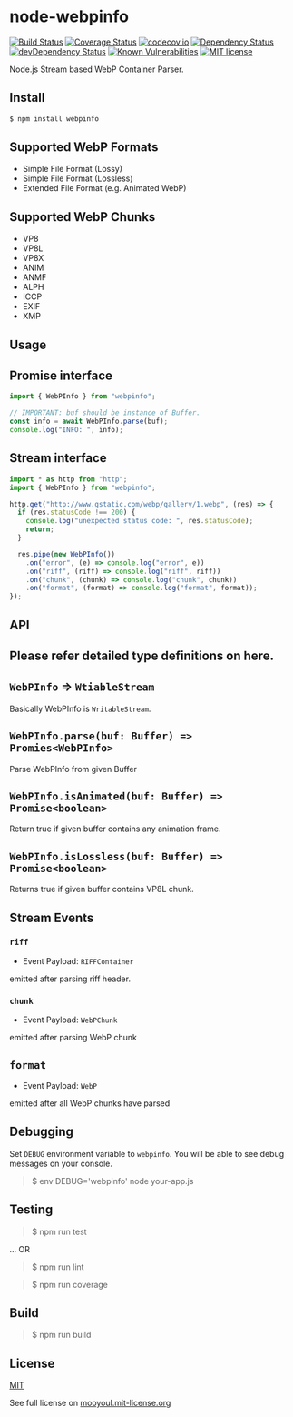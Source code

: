 # node-webpinfo

[![Build Status](https://travis-ci.org/mooyoul/node-webpinfo.svg?branch=master)](https://travis-ci.org/mooyoul/node-kiturami)
[![Coverage Status](https://coveralls.io/repos/github/mooyoul/node-webpinfo/badge.svg?branch=master)](https://coveralls.io/github/mooyoul/node-kiturami?branch=master)
[![codecov.io](https://codecov.io/github/mooyoul/node-webpinfo/coverage.svg?branch=master)](https://codecov.io/github/mooyoul/node-kiturami?branch=master)
[![Dependency Status](https://david-dm.org/mooyoul/node-webpinfo.svg)](https://david-dm.org/mooyoul/node-kiturami)
[![devDependency Status](https://david-dm.org/mooyoul/node-webpinfo/dev-status.svg)](https://david-dm.org/mooyoul/node-kiturami#info=devDependencies)
[![Known Vulnerabilities](https://snyk.io/test/github/mooyoul/node-webpinfo/badge.svg)](https://snyk.io/test/github/mooyoul/node-kiturami)
[![MIT license](http://img.shields.io/badge/license-MIT-blue.svg)](http://mooyoul.mit-license.org/)

Node.js Stream based WebP Container Parser.


## Install

```bash
$ npm install webpinfo
```
 
 
## Supported WebP Formats

- Simple File Format (Lossy)
- Simple File Format (Lossless)
- Extended File Format (e.g. Animated WebP)

## Supported WebP Chunks

- VP8
- VP8L
- VP8X
- ANIM
- ANMF
- ALPH
- ICCP
- EXIF
- XMP
    
 
## Usage

## Promise interface

```typescript
import { WebPInfo } from "webpinfo";

// IMPORTANT: buf should be instance of Buffer.
const info = await WebPInfo.parse(buf);
console.log("INFO: ", info);
```

## Stream interface

```typescript
import * as http from "http";
import { WebPInfo } from "webpinfo";

http.get("http://www.gstatic.com/webp/gallery/1.webp", (res) => {
  if (res.statusCode !== 200) {
    console.log("unexpected status code: ", res.statusCode);
    return;
  }

  res.pipe(new WebPInfo())
    .on("error", (e) => console.log("error", e))
    .on("riff", (riff) => console.log("riff", riff))
    .on("chunk", (chunk) => console.log("chunk", chunk))
    .on("format", (format) => console.log("format", format));
});
```

## API

## Please refer detailed type definitions on here.

## `WebPInfo` => `WtiableStream`

Basically WebPInfo is `WritableStream`.


## `WebPInfo.parse(buf: Buffer) => Promies<WebPInfo>`
 
Parse WebPInfo from given Buffer


## `WebPInfo.isAnimated(buf: Buffer) => Promise<boolean>`

Return true if given buffer contains any animation frame.

## `WebPInfo.isLossless(buf: Buffer) => Promise<boolean>`

Returns true if given buffer contains VP8L chunk.


## Stream Events

### `riff`

- Event Payload: `RIFFContainer`

emitted after parsing riff header.


### `chunk`

- Event Payload: `WebPChunk`

emitted after parsing WebP chunk

## `format`

- Event Payload: `WebP`

emitted after all WebP chunks have parsed


## Debugging

Set `DEBUG` environment variable to `webpinfo`.
You will be able to see debug messages on your console.

> $ env DEBUG='webpinfo' node your-app.js
 

## Testing

> $ npm run test

... OR

> $ npm run lint

> $ npm run coverage



## Build

> $ npm run build


## License
[MIT](LICENSE)

See full license on [mooyoul.mit-license.org](http://mooyoul.mit-license.org/)
